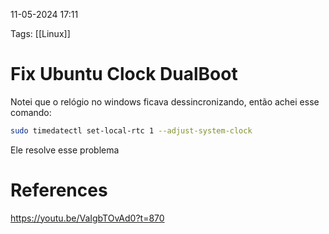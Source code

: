 11-05-2024 17:11

Tags: [[Linux]]

# Fix Ubuntu Clock DualBoot

Notei que o relógio no windows ficava dessincronizando, então achei esse comando:

```bash
sudo timedatectl set-local-rtc 1 --adjust-system-clock
```

Ele resolve esse problema

# References

https://youtu.be/VaIgbTOvAd0?t=870